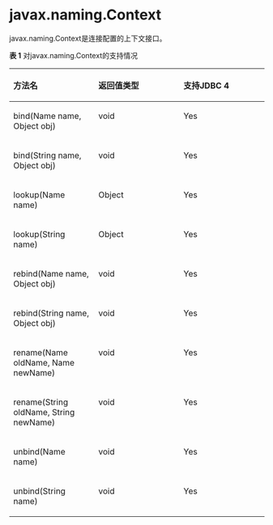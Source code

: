 # javax.naming.Context<a name="ZH-CN_TOPIC_0289900938"></a>

javax.naming.Context是连接配置的上下文接口。

**表 1**  对javax.naming.Context的支持情况

<a name="zh-cn_topic_0283137627_zh-cn_topic_0238274499_zh-cn_topic_0237120402_zh-cn_topic_0213179168_zh-cn_topic_0189251830_zh-cn_topic_0059779100_zh-cn_topic_0058965197_table50812409"></a>
<table><thead align="left"><tr id="zh-cn_topic_0283137627_zh-cn_topic_0238274499_zh-cn_topic_0237120402_zh-cn_topic_0213179168_zh-cn_topic_0189251830_zh-cn_topic_0059779100_zh-cn_topic_0058965197_row7166553"><th class="cellrowborder" valign="top" width="33.33333333333333%" id="mcps1.2.4.1.1"><p id="zh-cn_topic_0283137627_zh-cn_topic_0238274499_zh-cn_topic_0237120402_zh-cn_topic_0213179168_zh-cn_topic_0189251830_zh-cn_topic_0059779100_zh-cn_topic_0058965197_p26999373"><a name="zh-cn_topic_0283137627_zh-cn_topic_0238274499_zh-cn_topic_0237120402_zh-cn_topic_0213179168_zh-cn_topic_0189251830_zh-cn_topic_0059779100_zh-cn_topic_0058965197_p26999373"></a><a name="zh-cn_topic_0283137627_zh-cn_topic_0238274499_zh-cn_topic_0237120402_zh-cn_topic_0213179168_zh-cn_topic_0189251830_zh-cn_topic_0059779100_zh-cn_topic_0058965197_p26999373"></a>方法名</p>
</th>
<th class="cellrowborder" valign="top" width="33.33333333333333%" id="mcps1.2.4.1.2"><p id="zh-cn_topic_0283137627_zh-cn_topic_0238274499_zh-cn_topic_0237120402_zh-cn_topic_0213179168_zh-cn_topic_0189251830_zh-cn_topic_0059779100_zh-cn_topic_0058965197_p44472647"><a name="zh-cn_topic_0283137627_zh-cn_topic_0238274499_zh-cn_topic_0237120402_zh-cn_topic_0213179168_zh-cn_topic_0189251830_zh-cn_topic_0059779100_zh-cn_topic_0058965197_p44472647"></a><a name="zh-cn_topic_0283137627_zh-cn_topic_0238274499_zh-cn_topic_0237120402_zh-cn_topic_0213179168_zh-cn_topic_0189251830_zh-cn_topic_0059779100_zh-cn_topic_0058965197_p44472647"></a>返回值类型</p>
</th>
<th class="cellrowborder" valign="top" width="33.33333333333333%" id="mcps1.2.4.1.3"><p id="zh-cn_topic_0283137627_zh-cn_topic_0238274499_zh-cn_topic_0237120402_zh-cn_topic_0213179168_zh-cn_topic_0189251830_zh-cn_topic_0059779100_zh-cn_topic_0058965197_p62141897"><a name="zh-cn_topic_0283137627_zh-cn_topic_0238274499_zh-cn_topic_0237120402_zh-cn_topic_0213179168_zh-cn_topic_0189251830_zh-cn_topic_0059779100_zh-cn_topic_0058965197_p62141897"></a><a name="zh-cn_topic_0283137627_zh-cn_topic_0238274499_zh-cn_topic_0237120402_zh-cn_topic_0213179168_zh-cn_topic_0189251830_zh-cn_topic_0059779100_zh-cn_topic_0058965197_p62141897"></a>支持JDBC 4</p>
</th>
</tr>
</thead>
<tbody><tr id="zh-cn_topic_0283137627_zh-cn_topic_0238274499_zh-cn_topic_0237120402_zh-cn_topic_0213179168_zh-cn_topic_0189251830_zh-cn_topic_0059779100_zh-cn_topic_0058965197_row6433541"><td class="cellrowborder" valign="top" width="33.33333333333333%" headers="mcps1.2.4.1.1 "><p id="zh-cn_topic_0283137627_zh-cn_topic_0238274499_zh-cn_topic_0237120402_zh-cn_topic_0213179168_zh-cn_topic_0189251830_zh-cn_topic_0059779100_zh-cn_topic_0058965197_p16796069"><a name="zh-cn_topic_0283137627_zh-cn_topic_0238274499_zh-cn_topic_0237120402_zh-cn_topic_0213179168_zh-cn_topic_0189251830_zh-cn_topic_0059779100_zh-cn_topic_0058965197_p16796069"></a><a name="zh-cn_topic_0283137627_zh-cn_topic_0238274499_zh-cn_topic_0237120402_zh-cn_topic_0213179168_zh-cn_topic_0189251830_zh-cn_topic_0059779100_zh-cn_topic_0058965197_p16796069"></a>bind(Name name, Object obj)</p>
</td>
<td class="cellrowborder" valign="top" width="33.33333333333333%" headers="mcps1.2.4.1.2 "><p id="zh-cn_topic_0283137627_zh-cn_topic_0238274499_zh-cn_topic_0237120402_zh-cn_topic_0213179168_zh-cn_topic_0189251830_zh-cn_topic_0059779100_zh-cn_topic_0058965197_p43899270"><a name="zh-cn_topic_0283137627_zh-cn_topic_0238274499_zh-cn_topic_0237120402_zh-cn_topic_0213179168_zh-cn_topic_0189251830_zh-cn_topic_0059779100_zh-cn_topic_0058965197_p43899270"></a><a name="zh-cn_topic_0283137627_zh-cn_topic_0238274499_zh-cn_topic_0237120402_zh-cn_topic_0213179168_zh-cn_topic_0189251830_zh-cn_topic_0059779100_zh-cn_topic_0058965197_p43899270"></a>void</p>
</td>
<td class="cellrowborder" valign="top" width="33.33333333333333%" headers="mcps1.2.4.1.3 "><p id="zh-cn_topic_0283137627_zh-cn_topic_0238274499_zh-cn_topic_0237120402_zh-cn_topic_0213179168_zh-cn_topic_0189251830_zh-cn_topic_0059779100_zh-cn_topic_0058965197_p61613981"><a name="zh-cn_topic_0283137627_zh-cn_topic_0238274499_zh-cn_topic_0237120402_zh-cn_topic_0213179168_zh-cn_topic_0189251830_zh-cn_topic_0059779100_zh-cn_topic_0058965197_p61613981"></a><a name="zh-cn_topic_0283137627_zh-cn_topic_0238274499_zh-cn_topic_0237120402_zh-cn_topic_0213179168_zh-cn_topic_0189251830_zh-cn_topic_0059779100_zh-cn_topic_0058965197_p61613981"></a>Yes</p>
</td>
</tr>
<tr id="zh-cn_topic_0283137627_zh-cn_topic_0238274499_zh-cn_topic_0237120402_zh-cn_topic_0213179168_zh-cn_topic_0189251830_zh-cn_topic_0059779100_zh-cn_topic_0058965197_row44315568"><td class="cellrowborder" valign="top" width="33.33333333333333%" headers="mcps1.2.4.1.1 "><p id="zh-cn_topic_0283137627_zh-cn_topic_0238274499_zh-cn_topic_0237120402_zh-cn_topic_0213179168_zh-cn_topic_0189251830_zh-cn_topic_0059779100_zh-cn_topic_0058965197_p13953041"><a name="zh-cn_topic_0283137627_zh-cn_topic_0238274499_zh-cn_topic_0237120402_zh-cn_topic_0213179168_zh-cn_topic_0189251830_zh-cn_topic_0059779100_zh-cn_topic_0058965197_p13953041"></a><a name="zh-cn_topic_0283137627_zh-cn_topic_0238274499_zh-cn_topic_0237120402_zh-cn_topic_0213179168_zh-cn_topic_0189251830_zh-cn_topic_0059779100_zh-cn_topic_0058965197_p13953041"></a>bind(String name, Object obj)</p>
</td>
<td class="cellrowborder" valign="top" width="33.33333333333333%" headers="mcps1.2.4.1.2 "><p id="zh-cn_topic_0283137627_zh-cn_topic_0238274499_zh-cn_topic_0237120402_zh-cn_topic_0213179168_zh-cn_topic_0189251830_zh-cn_topic_0059779100_zh-cn_topic_0058965197_p28491711"><a name="zh-cn_topic_0283137627_zh-cn_topic_0238274499_zh-cn_topic_0237120402_zh-cn_topic_0213179168_zh-cn_topic_0189251830_zh-cn_topic_0059779100_zh-cn_topic_0058965197_p28491711"></a><a name="zh-cn_topic_0283137627_zh-cn_topic_0238274499_zh-cn_topic_0237120402_zh-cn_topic_0213179168_zh-cn_topic_0189251830_zh-cn_topic_0059779100_zh-cn_topic_0058965197_p28491711"></a>void</p>
</td>
<td class="cellrowborder" valign="top" width="33.33333333333333%" headers="mcps1.2.4.1.3 "><p id="zh-cn_topic_0283137627_zh-cn_topic_0238274499_zh-cn_topic_0237120402_zh-cn_topic_0213179168_zh-cn_topic_0189251830_zh-cn_topic_0059779100_zh-cn_topic_0058965197_p51440912"><a name="zh-cn_topic_0283137627_zh-cn_topic_0238274499_zh-cn_topic_0237120402_zh-cn_topic_0213179168_zh-cn_topic_0189251830_zh-cn_topic_0059779100_zh-cn_topic_0058965197_p51440912"></a><a name="zh-cn_topic_0283137627_zh-cn_topic_0238274499_zh-cn_topic_0237120402_zh-cn_topic_0213179168_zh-cn_topic_0189251830_zh-cn_topic_0059779100_zh-cn_topic_0058965197_p51440912"></a>Yes</p>
</td>
</tr>
<tr id="zh-cn_topic_0283137627_zh-cn_topic_0238274499_zh-cn_topic_0237120402_zh-cn_topic_0213179168_zh-cn_topic_0189251830_zh-cn_topic_0059779100_zh-cn_topic_0058965197_row42013780"><td class="cellrowborder" valign="top" width="33.33333333333333%" headers="mcps1.2.4.1.1 "><p id="zh-cn_topic_0283137627_zh-cn_topic_0238274499_zh-cn_topic_0237120402_zh-cn_topic_0213179168_zh-cn_topic_0189251830_zh-cn_topic_0059779100_zh-cn_topic_0058965197_p2786775"><a name="zh-cn_topic_0283137627_zh-cn_topic_0238274499_zh-cn_topic_0237120402_zh-cn_topic_0213179168_zh-cn_topic_0189251830_zh-cn_topic_0059779100_zh-cn_topic_0058965197_p2786775"></a><a name="zh-cn_topic_0283137627_zh-cn_topic_0238274499_zh-cn_topic_0237120402_zh-cn_topic_0213179168_zh-cn_topic_0189251830_zh-cn_topic_0059779100_zh-cn_topic_0058965197_p2786775"></a>lookup(Name name)</p>
</td>
<td class="cellrowborder" valign="top" width="33.33333333333333%" headers="mcps1.2.4.1.2 "><p id="zh-cn_topic_0283137627_zh-cn_topic_0238274499_zh-cn_topic_0237120402_zh-cn_topic_0213179168_zh-cn_topic_0189251830_zh-cn_topic_0059779100_zh-cn_topic_0058965197_p57530228"><a name="zh-cn_topic_0283137627_zh-cn_topic_0238274499_zh-cn_topic_0237120402_zh-cn_topic_0213179168_zh-cn_topic_0189251830_zh-cn_topic_0059779100_zh-cn_topic_0058965197_p57530228"></a><a name="zh-cn_topic_0283137627_zh-cn_topic_0238274499_zh-cn_topic_0237120402_zh-cn_topic_0213179168_zh-cn_topic_0189251830_zh-cn_topic_0059779100_zh-cn_topic_0058965197_p57530228"></a>Object</p>
</td>
<td class="cellrowborder" valign="top" width="33.33333333333333%" headers="mcps1.2.4.1.3 "><p id="zh-cn_topic_0283137627_zh-cn_topic_0238274499_zh-cn_topic_0237120402_zh-cn_topic_0213179168_zh-cn_topic_0189251830_zh-cn_topic_0059779100_zh-cn_topic_0058965197_p14859154"><a name="zh-cn_topic_0283137627_zh-cn_topic_0238274499_zh-cn_topic_0237120402_zh-cn_topic_0213179168_zh-cn_topic_0189251830_zh-cn_topic_0059779100_zh-cn_topic_0058965197_p14859154"></a><a name="zh-cn_topic_0283137627_zh-cn_topic_0238274499_zh-cn_topic_0237120402_zh-cn_topic_0213179168_zh-cn_topic_0189251830_zh-cn_topic_0059779100_zh-cn_topic_0058965197_p14859154"></a>Yes</p>
</td>
</tr>
<tr id="zh-cn_topic_0283137627_zh-cn_topic_0238274499_zh-cn_topic_0237120402_zh-cn_topic_0213179168_zh-cn_topic_0189251830_zh-cn_topic_0059779100_zh-cn_topic_0058965197_row49337677"><td class="cellrowborder" valign="top" width="33.33333333333333%" headers="mcps1.2.4.1.1 "><p id="zh-cn_topic_0283137627_zh-cn_topic_0238274499_zh-cn_topic_0237120402_zh-cn_topic_0213179168_zh-cn_topic_0189251830_zh-cn_topic_0059779100_zh-cn_topic_0058965197_p401715"><a name="zh-cn_topic_0283137627_zh-cn_topic_0238274499_zh-cn_topic_0237120402_zh-cn_topic_0213179168_zh-cn_topic_0189251830_zh-cn_topic_0059779100_zh-cn_topic_0058965197_p401715"></a><a name="zh-cn_topic_0283137627_zh-cn_topic_0238274499_zh-cn_topic_0237120402_zh-cn_topic_0213179168_zh-cn_topic_0189251830_zh-cn_topic_0059779100_zh-cn_topic_0058965197_p401715"></a>lookup(String name)</p>
</td>
<td class="cellrowborder" valign="top" width="33.33333333333333%" headers="mcps1.2.4.1.2 "><p id="zh-cn_topic_0283137627_zh-cn_topic_0238274499_zh-cn_topic_0237120402_zh-cn_topic_0213179168_zh-cn_topic_0189251830_zh-cn_topic_0059779100_zh-cn_topic_0058965197_p25364029"><a name="zh-cn_topic_0283137627_zh-cn_topic_0238274499_zh-cn_topic_0237120402_zh-cn_topic_0213179168_zh-cn_topic_0189251830_zh-cn_topic_0059779100_zh-cn_topic_0058965197_p25364029"></a><a name="zh-cn_topic_0283137627_zh-cn_topic_0238274499_zh-cn_topic_0237120402_zh-cn_topic_0213179168_zh-cn_topic_0189251830_zh-cn_topic_0059779100_zh-cn_topic_0058965197_p25364029"></a>Object</p>
</td>
<td class="cellrowborder" valign="top" width="33.33333333333333%" headers="mcps1.2.4.1.3 "><p id="zh-cn_topic_0283137627_zh-cn_topic_0238274499_zh-cn_topic_0237120402_zh-cn_topic_0213179168_zh-cn_topic_0189251830_zh-cn_topic_0059779100_zh-cn_topic_0058965197_p41799477"><a name="zh-cn_topic_0283137627_zh-cn_topic_0238274499_zh-cn_topic_0237120402_zh-cn_topic_0213179168_zh-cn_topic_0189251830_zh-cn_topic_0059779100_zh-cn_topic_0058965197_p41799477"></a><a name="zh-cn_topic_0283137627_zh-cn_topic_0238274499_zh-cn_topic_0237120402_zh-cn_topic_0213179168_zh-cn_topic_0189251830_zh-cn_topic_0059779100_zh-cn_topic_0058965197_p41799477"></a>Yes</p>
</td>
</tr>
<tr id="zh-cn_topic_0283137627_zh-cn_topic_0238274499_zh-cn_topic_0237120402_zh-cn_topic_0213179168_zh-cn_topic_0189251830_zh-cn_topic_0059779100_zh-cn_topic_0058965197_row779818"><td class="cellrowborder" valign="top" width="33.33333333333333%" headers="mcps1.2.4.1.1 "><p id="zh-cn_topic_0283137627_zh-cn_topic_0238274499_zh-cn_topic_0237120402_zh-cn_topic_0213179168_zh-cn_topic_0189251830_zh-cn_topic_0059779100_zh-cn_topic_0058965197_p52141913"><a name="zh-cn_topic_0283137627_zh-cn_topic_0238274499_zh-cn_topic_0237120402_zh-cn_topic_0213179168_zh-cn_topic_0189251830_zh-cn_topic_0059779100_zh-cn_topic_0058965197_p52141913"></a><a name="zh-cn_topic_0283137627_zh-cn_topic_0238274499_zh-cn_topic_0237120402_zh-cn_topic_0213179168_zh-cn_topic_0189251830_zh-cn_topic_0059779100_zh-cn_topic_0058965197_p52141913"></a>rebind(Name name, Object obj)</p>
</td>
<td class="cellrowborder" valign="top" width="33.33333333333333%" headers="mcps1.2.4.1.2 "><p id="zh-cn_topic_0283137627_zh-cn_topic_0238274499_zh-cn_topic_0237120402_zh-cn_topic_0213179168_zh-cn_topic_0189251830_zh-cn_topic_0059779100_zh-cn_topic_0058965197_p51345520"><a name="zh-cn_topic_0283137627_zh-cn_topic_0238274499_zh-cn_topic_0237120402_zh-cn_topic_0213179168_zh-cn_topic_0189251830_zh-cn_topic_0059779100_zh-cn_topic_0058965197_p51345520"></a><a name="zh-cn_topic_0283137627_zh-cn_topic_0238274499_zh-cn_topic_0237120402_zh-cn_topic_0213179168_zh-cn_topic_0189251830_zh-cn_topic_0059779100_zh-cn_topic_0058965197_p51345520"></a>void</p>
</td>
<td class="cellrowborder" valign="top" width="33.33333333333333%" headers="mcps1.2.4.1.3 "><p id="zh-cn_topic_0283137627_zh-cn_topic_0238274499_zh-cn_topic_0237120402_zh-cn_topic_0213179168_zh-cn_topic_0189251830_zh-cn_topic_0059779100_zh-cn_topic_0058965197_p60829093"><a name="zh-cn_topic_0283137627_zh-cn_topic_0238274499_zh-cn_topic_0237120402_zh-cn_topic_0213179168_zh-cn_topic_0189251830_zh-cn_topic_0059779100_zh-cn_topic_0058965197_p60829093"></a><a name="zh-cn_topic_0283137627_zh-cn_topic_0238274499_zh-cn_topic_0237120402_zh-cn_topic_0213179168_zh-cn_topic_0189251830_zh-cn_topic_0059779100_zh-cn_topic_0058965197_p60829093"></a>Yes</p>
</td>
</tr>
<tr id="zh-cn_topic_0283137627_zh-cn_topic_0238274499_zh-cn_topic_0237120402_zh-cn_topic_0213179168_zh-cn_topic_0189251830_zh-cn_topic_0059779100_zh-cn_topic_0058965197_row2716461"><td class="cellrowborder" valign="top" width="33.33333333333333%" headers="mcps1.2.4.1.1 "><p id="zh-cn_topic_0283137627_zh-cn_topic_0238274499_zh-cn_topic_0237120402_zh-cn_topic_0213179168_zh-cn_topic_0189251830_zh-cn_topic_0059779100_zh-cn_topic_0058965197_p28172190"><a name="zh-cn_topic_0283137627_zh-cn_topic_0238274499_zh-cn_topic_0237120402_zh-cn_topic_0213179168_zh-cn_topic_0189251830_zh-cn_topic_0059779100_zh-cn_topic_0058965197_p28172190"></a><a name="zh-cn_topic_0283137627_zh-cn_topic_0238274499_zh-cn_topic_0237120402_zh-cn_topic_0213179168_zh-cn_topic_0189251830_zh-cn_topic_0059779100_zh-cn_topic_0058965197_p28172190"></a>rebind(String name, Object obj)</p>
</td>
<td class="cellrowborder" valign="top" width="33.33333333333333%" headers="mcps1.2.4.1.2 "><p id="zh-cn_topic_0283137627_zh-cn_topic_0238274499_zh-cn_topic_0237120402_zh-cn_topic_0213179168_zh-cn_topic_0189251830_zh-cn_topic_0059779100_zh-cn_topic_0058965197_p66794096"><a name="zh-cn_topic_0283137627_zh-cn_topic_0238274499_zh-cn_topic_0237120402_zh-cn_topic_0213179168_zh-cn_topic_0189251830_zh-cn_topic_0059779100_zh-cn_topic_0058965197_p66794096"></a><a name="zh-cn_topic_0283137627_zh-cn_topic_0238274499_zh-cn_topic_0237120402_zh-cn_topic_0213179168_zh-cn_topic_0189251830_zh-cn_topic_0059779100_zh-cn_topic_0058965197_p66794096"></a>void</p>
</td>
<td class="cellrowborder" valign="top" width="33.33333333333333%" headers="mcps1.2.4.1.3 "><p id="zh-cn_topic_0283137627_zh-cn_topic_0238274499_zh-cn_topic_0237120402_zh-cn_topic_0213179168_zh-cn_topic_0189251830_zh-cn_topic_0059779100_zh-cn_topic_0058965197_p61246231"><a name="zh-cn_topic_0283137627_zh-cn_topic_0238274499_zh-cn_topic_0237120402_zh-cn_topic_0213179168_zh-cn_topic_0189251830_zh-cn_topic_0059779100_zh-cn_topic_0058965197_p61246231"></a><a name="zh-cn_topic_0283137627_zh-cn_topic_0238274499_zh-cn_topic_0237120402_zh-cn_topic_0213179168_zh-cn_topic_0189251830_zh-cn_topic_0059779100_zh-cn_topic_0058965197_p61246231"></a>Yes</p>
</td>
</tr>
<tr id="zh-cn_topic_0283137627_zh-cn_topic_0238274499_zh-cn_topic_0237120402_zh-cn_topic_0213179168_zh-cn_topic_0189251830_zh-cn_topic_0059779100_zh-cn_topic_0058965197_row24824772"><td class="cellrowborder" valign="top" width="33.33333333333333%" headers="mcps1.2.4.1.1 "><p id="zh-cn_topic_0283137627_zh-cn_topic_0238274499_zh-cn_topic_0237120402_zh-cn_topic_0213179168_zh-cn_topic_0189251830_zh-cn_topic_0059779100_zh-cn_topic_0058965197_p27183143"><a name="zh-cn_topic_0283137627_zh-cn_topic_0238274499_zh-cn_topic_0237120402_zh-cn_topic_0213179168_zh-cn_topic_0189251830_zh-cn_topic_0059779100_zh-cn_topic_0058965197_p27183143"></a><a name="zh-cn_topic_0283137627_zh-cn_topic_0238274499_zh-cn_topic_0237120402_zh-cn_topic_0213179168_zh-cn_topic_0189251830_zh-cn_topic_0059779100_zh-cn_topic_0058965197_p27183143"></a>rename(Name oldName, Name newName)</p>
</td>
<td class="cellrowborder" valign="top" width="33.33333333333333%" headers="mcps1.2.4.1.2 "><p id="zh-cn_topic_0283137627_zh-cn_topic_0238274499_zh-cn_topic_0237120402_zh-cn_topic_0213179168_zh-cn_topic_0189251830_zh-cn_topic_0059779100_zh-cn_topic_0058965197_p29362482"><a name="zh-cn_topic_0283137627_zh-cn_topic_0238274499_zh-cn_topic_0237120402_zh-cn_topic_0213179168_zh-cn_topic_0189251830_zh-cn_topic_0059779100_zh-cn_topic_0058965197_p29362482"></a><a name="zh-cn_topic_0283137627_zh-cn_topic_0238274499_zh-cn_topic_0237120402_zh-cn_topic_0213179168_zh-cn_topic_0189251830_zh-cn_topic_0059779100_zh-cn_topic_0058965197_p29362482"></a>void</p>
</td>
<td class="cellrowborder" valign="top" width="33.33333333333333%" headers="mcps1.2.4.1.3 "><p id="zh-cn_topic_0283137627_zh-cn_topic_0238274499_zh-cn_topic_0237120402_zh-cn_topic_0213179168_zh-cn_topic_0189251830_zh-cn_topic_0059779100_zh-cn_topic_0058965197_p54720084"><a name="zh-cn_topic_0283137627_zh-cn_topic_0238274499_zh-cn_topic_0237120402_zh-cn_topic_0213179168_zh-cn_topic_0189251830_zh-cn_topic_0059779100_zh-cn_topic_0058965197_p54720084"></a><a name="zh-cn_topic_0283137627_zh-cn_topic_0238274499_zh-cn_topic_0237120402_zh-cn_topic_0213179168_zh-cn_topic_0189251830_zh-cn_topic_0059779100_zh-cn_topic_0058965197_p54720084"></a>Yes</p>
</td>
</tr>
<tr id="zh-cn_topic_0283137627_zh-cn_topic_0238274499_zh-cn_topic_0237120402_zh-cn_topic_0213179168_zh-cn_topic_0189251830_zh-cn_topic_0059779100_zh-cn_topic_0058965197_row14483302"><td class="cellrowborder" valign="top" width="33.33333333333333%" headers="mcps1.2.4.1.1 "><p id="zh-cn_topic_0283137627_zh-cn_topic_0238274499_zh-cn_topic_0237120402_zh-cn_topic_0213179168_zh-cn_topic_0189251830_zh-cn_topic_0059779100_zh-cn_topic_0058965197_p16033591"><a name="zh-cn_topic_0283137627_zh-cn_topic_0238274499_zh-cn_topic_0237120402_zh-cn_topic_0213179168_zh-cn_topic_0189251830_zh-cn_topic_0059779100_zh-cn_topic_0058965197_p16033591"></a><a name="zh-cn_topic_0283137627_zh-cn_topic_0238274499_zh-cn_topic_0237120402_zh-cn_topic_0213179168_zh-cn_topic_0189251830_zh-cn_topic_0059779100_zh-cn_topic_0058965197_p16033591"></a>rename(String oldName, String newName)</p>
</td>
<td class="cellrowborder" valign="top" width="33.33333333333333%" headers="mcps1.2.4.1.2 "><p id="zh-cn_topic_0283137627_zh-cn_topic_0238274499_zh-cn_topic_0237120402_zh-cn_topic_0213179168_zh-cn_topic_0189251830_zh-cn_topic_0059779100_zh-cn_topic_0058965197_p15705960"><a name="zh-cn_topic_0283137627_zh-cn_topic_0238274499_zh-cn_topic_0237120402_zh-cn_topic_0213179168_zh-cn_topic_0189251830_zh-cn_topic_0059779100_zh-cn_topic_0058965197_p15705960"></a><a name="zh-cn_topic_0283137627_zh-cn_topic_0238274499_zh-cn_topic_0237120402_zh-cn_topic_0213179168_zh-cn_topic_0189251830_zh-cn_topic_0059779100_zh-cn_topic_0058965197_p15705960"></a>void</p>
</td>
<td class="cellrowborder" valign="top" width="33.33333333333333%" headers="mcps1.2.4.1.3 "><p id="zh-cn_topic_0283137627_zh-cn_topic_0238274499_zh-cn_topic_0237120402_zh-cn_topic_0213179168_zh-cn_topic_0189251830_zh-cn_topic_0059779100_zh-cn_topic_0058965197_p44214537"><a name="zh-cn_topic_0283137627_zh-cn_topic_0238274499_zh-cn_topic_0237120402_zh-cn_topic_0213179168_zh-cn_topic_0189251830_zh-cn_topic_0059779100_zh-cn_topic_0058965197_p44214537"></a><a name="zh-cn_topic_0283137627_zh-cn_topic_0238274499_zh-cn_topic_0237120402_zh-cn_topic_0213179168_zh-cn_topic_0189251830_zh-cn_topic_0059779100_zh-cn_topic_0058965197_p44214537"></a>Yes</p>
</td>
</tr>
<tr id="zh-cn_topic_0283137627_zh-cn_topic_0238274499_zh-cn_topic_0237120402_zh-cn_topic_0213179168_zh-cn_topic_0189251830_zh-cn_topic_0059779100_zh-cn_topic_0058965197_row61669104"><td class="cellrowborder" valign="top" width="33.33333333333333%" headers="mcps1.2.4.1.1 "><p id="zh-cn_topic_0283137627_zh-cn_topic_0238274499_zh-cn_topic_0237120402_zh-cn_topic_0213179168_zh-cn_topic_0189251830_zh-cn_topic_0059779100_zh-cn_topic_0058965197_p45747669"><a name="zh-cn_topic_0283137627_zh-cn_topic_0238274499_zh-cn_topic_0237120402_zh-cn_topic_0213179168_zh-cn_topic_0189251830_zh-cn_topic_0059779100_zh-cn_topic_0058965197_p45747669"></a><a name="zh-cn_topic_0283137627_zh-cn_topic_0238274499_zh-cn_topic_0237120402_zh-cn_topic_0213179168_zh-cn_topic_0189251830_zh-cn_topic_0059779100_zh-cn_topic_0058965197_p45747669"></a>unbind(Name name)</p>
</td>
<td class="cellrowborder" valign="top" width="33.33333333333333%" headers="mcps1.2.4.1.2 "><p id="zh-cn_topic_0283137627_zh-cn_topic_0238274499_zh-cn_topic_0237120402_zh-cn_topic_0213179168_zh-cn_topic_0189251830_zh-cn_topic_0059779100_zh-cn_topic_0058965197_p13018643"><a name="zh-cn_topic_0283137627_zh-cn_topic_0238274499_zh-cn_topic_0237120402_zh-cn_topic_0213179168_zh-cn_topic_0189251830_zh-cn_topic_0059779100_zh-cn_topic_0058965197_p13018643"></a><a name="zh-cn_topic_0283137627_zh-cn_topic_0238274499_zh-cn_topic_0237120402_zh-cn_topic_0213179168_zh-cn_topic_0189251830_zh-cn_topic_0059779100_zh-cn_topic_0058965197_p13018643"></a>void</p>
</td>
<td class="cellrowborder" valign="top" width="33.33333333333333%" headers="mcps1.2.4.1.3 "><p id="zh-cn_topic_0283137627_zh-cn_topic_0238274499_zh-cn_topic_0237120402_zh-cn_topic_0213179168_zh-cn_topic_0189251830_zh-cn_topic_0059779100_zh-cn_topic_0058965197_p26731181"><a name="zh-cn_topic_0283137627_zh-cn_topic_0238274499_zh-cn_topic_0237120402_zh-cn_topic_0213179168_zh-cn_topic_0189251830_zh-cn_topic_0059779100_zh-cn_topic_0058965197_p26731181"></a><a name="zh-cn_topic_0283137627_zh-cn_topic_0238274499_zh-cn_topic_0237120402_zh-cn_topic_0213179168_zh-cn_topic_0189251830_zh-cn_topic_0059779100_zh-cn_topic_0058965197_p26731181"></a>Yes</p>
</td>
</tr>
<tr id="zh-cn_topic_0283137627_zh-cn_topic_0238274499_zh-cn_topic_0237120402_zh-cn_topic_0213179168_zh-cn_topic_0189251830_zh-cn_topic_0059779100_zh-cn_topic_0058965197_row7466463"><td class="cellrowborder" valign="top" width="33.33333333333333%" headers="mcps1.2.4.1.1 "><p id="zh-cn_topic_0283137627_zh-cn_topic_0238274499_zh-cn_topic_0237120402_zh-cn_topic_0213179168_zh-cn_topic_0189251830_zh-cn_topic_0059779100_zh-cn_topic_0058965197_p64559412"><a name="zh-cn_topic_0283137627_zh-cn_topic_0238274499_zh-cn_topic_0237120402_zh-cn_topic_0213179168_zh-cn_topic_0189251830_zh-cn_topic_0059779100_zh-cn_topic_0058965197_p64559412"></a><a name="zh-cn_topic_0283137627_zh-cn_topic_0238274499_zh-cn_topic_0237120402_zh-cn_topic_0213179168_zh-cn_topic_0189251830_zh-cn_topic_0059779100_zh-cn_topic_0058965197_p64559412"></a>unbind(String name)</p>
</td>
<td class="cellrowborder" valign="top" width="33.33333333333333%" headers="mcps1.2.4.1.2 "><p id="zh-cn_topic_0283137627_zh-cn_topic_0238274499_zh-cn_topic_0237120402_zh-cn_topic_0213179168_zh-cn_topic_0189251830_zh-cn_topic_0059779100_zh-cn_topic_0058965197_p2825669"><a name="zh-cn_topic_0283137627_zh-cn_topic_0238274499_zh-cn_topic_0237120402_zh-cn_topic_0213179168_zh-cn_topic_0189251830_zh-cn_topic_0059779100_zh-cn_topic_0058965197_p2825669"></a><a name="zh-cn_topic_0283137627_zh-cn_topic_0238274499_zh-cn_topic_0237120402_zh-cn_topic_0213179168_zh-cn_topic_0189251830_zh-cn_topic_0059779100_zh-cn_topic_0058965197_p2825669"></a>void</p>
</td>
<td class="cellrowborder" valign="top" width="33.33333333333333%" headers="mcps1.2.4.1.3 "><p id="zh-cn_topic_0283137627_zh-cn_topic_0238274499_zh-cn_topic_0237120402_zh-cn_topic_0213179168_zh-cn_topic_0189251830_zh-cn_topic_0059779100_zh-cn_topic_0058965197_p29880626"><a name="zh-cn_topic_0283137627_zh-cn_topic_0238274499_zh-cn_topic_0237120402_zh-cn_topic_0213179168_zh-cn_topic_0189251830_zh-cn_topic_0059779100_zh-cn_topic_0058965197_p29880626"></a><a name="zh-cn_topic_0283137627_zh-cn_topic_0238274499_zh-cn_topic_0237120402_zh-cn_topic_0213179168_zh-cn_topic_0189251830_zh-cn_topic_0059779100_zh-cn_topic_0058965197_p29880626"></a>Yes</p>
</td>
</tr>
</tbody>
</table>

